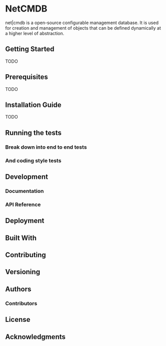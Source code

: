 # NetCMDB
net|cmdb is a open-source configurable management database. It is used
for creation and management of objects that can be defined dynamically
at a higher level of abstraction.

## Getting Started
TODO

## Prerequisites
TODO

## Installation Guide
TODO

## Running the tests

### Break down into end to end tests

### And coding style tests

## Development

### Documentation

### API Reference

## Deployment

## Built With

## Contributing

## Versioning

## Authors

### Contributors

## License

## Acknowledgments
